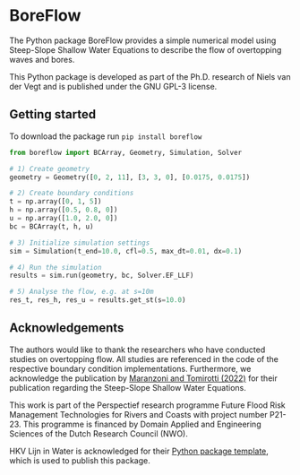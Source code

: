 # BoreFlow

The Python package BoreFlow provides a simple numerical model using Steep-Slope Shallow Water Equations to describe the flow of overtopping waves and bores.

This Python package is developed as part of the Ph.D. research of Niels van der Vegt and is published under the GNU GPL-3 license.

## Getting started

To download the package run `pip install boreflow`

```py
from boreflow import BCArray, Geometry, Simulation, Solver

# 1) Create geometry
geometry = Geometry([0, 2, 11], [3, 3, 0], [0.0175, 0.0175])

# 2) Create boundary conditions
t = np.array([0, 1, 5])
h = np.array([0.5, 0.8, 0])
u = np.array([1.0, 2.0, 0])
bc = BCArray(t, h, u)

# 3) Initialize simulation settings
sim = Simulation(t_end=10.0, cfl=0.5, max_dt=0.01, dx=0.1)

# 4) Run the simulation
results = sim.run(geometry, bc, Solver.EF_LLF)

# 5) Analyse the flow, e.g. at s=10m
res_t, res_h, res_u = results.get_st(s=10.0)
```

## Acknowledgements

The authors would like to thank the researchers who have conducted studies on overtopping flow. All studies are referenced in the code of the respective boundary condition implementations. Furthermore, we acknowledge the publication by [Maranzoni and Tomirotti (2022)](https://doi.org/10.1016/j.advwatres.2022.104255) for their publication regarding the Steep-Slope Shallow Water Equations.

This work is part of the Perspectief research programme Future Flood Risk Management Technologies for Rivers and Coasts with project number P21-23. This programme is financed by Domain Applied and Engineering Sciences of the Dutch Research Council (NWO).

HKV Lijn in Water is acknowledged for their [Python package template](https://github.com/HKV-products-services/python_package_template), which is used to publish this package.